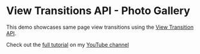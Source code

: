 # View Transitions API - Photo Gallery
This demo showcases same page view transitions using the [View Transition API](https://developer.mozilla.org/en-US/docs/Web/API/View_Transitions_API). 

Check out the [full tutorial](https://youtu.be/AkDxqjUWs64) on my [YouTube channel](https://www.youtube.com/@CSSdeCoder)